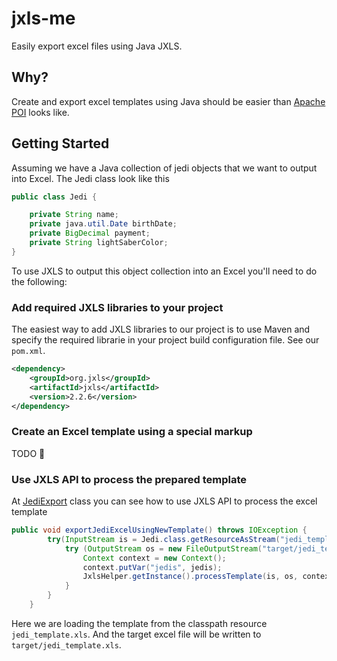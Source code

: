 # jxls-me
Easily export excel files using Java JXLS.

## Why?
Create and export excel templates using Java should be easier than [Apache POI](https://poi.apache.org/) looks like.

## Getting Started
Assuming we have a Java collection of jedi objects that we want to output into Excel. The Jedi class look like this

```java
public class Jedi {

    private String name;
    private java.util.Date birthDate;
    private BigDecimal payment;
    private String lightSaberColor;
}
```

To use JXLS to output this object collection into an Excel you'll need to do the following:

### Add required JXLS libraries to your project

The easiest way to add JXLS libraries to our project is to use Maven and specify the required librarie in your project build configuration file.
See our `pom.xml`.

```xml
<dependency>
    <groupId>org.jxls</groupId>
    <artifactId>jxls</artifactId>
    <version>2.2.6</version>
</dependency>
```

### Create an Excel template using a special markup
TODO :construction:

### Use JXLS API to process the prepared template

At [JediExport](https://github.com/andreybleme/jxls-me/blob/master/src/main/java/br/com/jxls_me/excel/JediExport.java) class you can see  how to use JXLS API to process the excel template

```java
public void exportJediExcelUsingNewTemplate() throws IOException {
		try(InputStream is = Jedi.class.getResourceAsStream("jedi_template.xls")) {
			try (OutputStream os = new FileOutputStream("target/jedi_template.xls")) {
				Context context = new Context();
				context.putVar("jedis", jedis);
				JxlsHelper.getInstance().processTemplate(is, os, context);
			}
		}
	}
```

Here we are loading the template from the classpath resource `jedi_template.xls`. And the target excel file will be written to `target/jedi_template.xls`.

